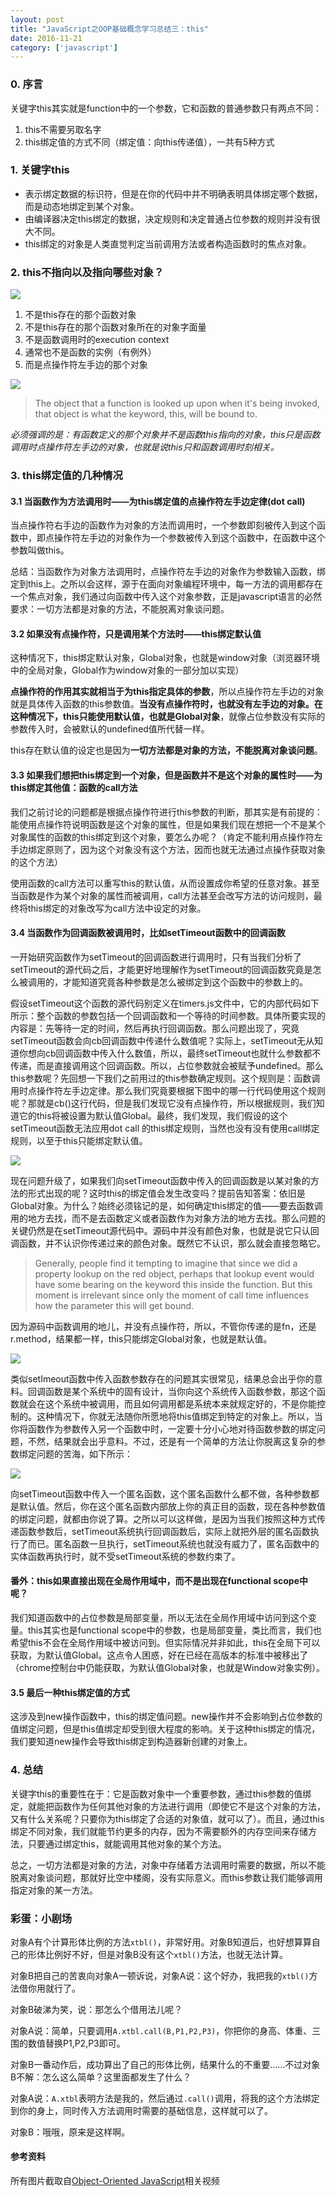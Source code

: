 ```yaml
---
layout: post
title: "JavaScript之OOP基础概念学习总结三：this"
date: 2016-11-21
category: ['javascript']
---
```


### 0. 序言

关键字this其实就是function中的一个参数，它和函数的普通参数只有两点不同：


1. this不需要另取名字
2. this绑定值的方式不同（绑定值：向this传递值），一共有5种方式

### 1. 关键字this
+ 表示绑定数据的标识符，但是在你的代码中并不明确表明具体绑定哪个数据，而是动态地绑定到某个对象。
+ 由编译器决定this绑定的数据，决定规则和决定普通占位参数的规则并没有很大不同。
+ this绑定的对象是人类直觉判定当前调用方法或者构造函数时的焦点对象。

### 2. this不指向以及指向哪些对象？
![](https://github.com/gaoshu883/gaoshu883.github.io/blob/master/images/2016-11-21-this/1.png)

1. 不是this存在的那个函数对象
2. 不是this存在的那个函数对象所在的对象字面量
3. 不是函数调用时的execution context
4. 通常也不是函数的实例（有例外）
5. 而是点操作符左手边的那个对象

![](https://github.com/gaoshu883/gaoshu883.github.io/blob/master/images/2016-11-21-this/2.png)

> The object that a function is looked up upon when it's being invoked, that object is what the keyword, this, will be bound to.

*必须强调的是：有函数定义的那个对象并不是函数this指向的对象，this只是函数调用时点操作符左手边的对象，也就是说this只和函数调用时刻相关。*

### 3. this绑定值的几种情况

#### 3.1 当函数作为方法调用时——为this绑定值的点操作符左手边定律(dot call)

当点操作符右手边的函数作为对象的方法而调用时，一个参数即刻被传入到这个函数中，即点操作符左手边的对象作为一个参数被传入到这个函数中，在函数中这个参数叫做this。

总结：当函数作为对象方法调用时，点操作符左手边的对象作为参数输入函数，绑定到this上。之所以会这样，源于在面向对象编程环境中，每一方法的调用都存在一个焦点对象，我们通过向函数中传入这个对象参数，正是javascript语言的必然要求：一切方法都是对象的方法，不能脱离对象谈问题。

#### 3.2 如果没有点操作符，只是调用某个方法时——this绑定默认值

这种情况下，this绑定默认对象，Global对象，也就是window对象（浏览器环境中的全局对象，Global作为window对象的一部分加以实现）


**点操作符的作用其实就相当于为this指定具体的参数**，所以点操作符左手边的对象就是具体传入函数的this参数值。**当没有点操作符时，也就没有左手边的对象。在这种情况下，this只能使用默认值，也就是Global对象**，就像占位参数没有实际的参数传入时，会被默认的undefined值所代替一样。

this存在默认值的设定也是因为**一切方法都是对象的方法，不能脱离对象谈问题**。

#### 3.3 如果我们想把this绑定到一个对象，但是函数并不是这个对象的属性时——为this绑定其他值：函数的call方法

我们之前讨论的问题都是根据点操作符进行this参数的判断，那其实是有前提的：能使用点操作符说明函数是这个对象的属性，但是如果我们现在想把一个不是某个对象属性的函数的this绑定到这个对象，要怎么办呢？（肯定不能利用点操作符左手边绑定原则了，因为这个对象没有这个方法，因而也就无法通过点操作获取对象的这个方法）


使用函数的call方法可以重写this的默认值，从而设置成你希望的任意对象。甚至当函数是作为某个对象的属性而被调用，call方法甚至会改写方法的访问规则，最终将this绑定的对象改写为call方法中设定的对象。

#### 3.4 当函数作为回调函数被调用时，比如setTimeout函数中的回调函数

一开始研究函数作为setTimeout的回调函数进行调用时，只有当我们分析了setTimeout的源代码之后，才能更好地理解作为setTimeout的回调函数究竟是怎么被调用的，才能知道究竟各种参数是怎么被绑定到这个函数中的参数上的。


假设setTimeout这个函数的源代码别定义在timers.js文件中，它的内部代码如下所示：整个函数的参数包括一个回调函数和一个等待的时间参数。具体所要实现的内容是：先等待一定的时间，然后再执行回调函数。那么问题出现了，究竟setTimeout函数会向cb回调函数中传递什么数值呢？实际上，setTimeout无从知道你想向cb回调函数中传入什么数值，所以，最终setTimeout也就什么参数都不传递，而是直接调用这个回调函数。所以，占位参数就会被赋予undefined。那么this参数呢？先回想一下我们之前用过的this参数确定规则。这个规则是：函数调用时点操作符左手边定律。那么我们究竟要根据下图中的哪一行代码使用这个规则呢？那就是cb()这行代码，但是我们发现它没有点操作符，所以根据规则，我们知道它的this将被设置为默认值Global。最终，我们发现，我们假设的这个setTimeout函数无法应用dot call 的this绑定规则，当然也没有没有使用call绑定规则，以至于this只能绑定默认值。

![](https://github.com/gaoshu883/gaoshu883.github.io/blob/master/images/2016-11-21-this/4.png)

现在问题升级了，如果我们向setTimeout函数中传入的回调函数是以某对象的方法的形式出现的呢？这时this的绑定值会发生改变吗？提前告知答案：依旧是Global对象。为什么？始终必须铭记的是，如何确定this绑定的值——要去函数调用的地方去找，而不是去函数定义或者函数作为对象方法的地方去找。那么问题的关键仍然是在setTimeout源代码中。源码中并没有颜色对象，也就是说它只认回调函数，并不认识你传递过来的颜色对象。既然它不认识，那么就会直接忽略它。

>Generally, people find it tempting to imagine that since we did a property lookup on the red object, perhaps that lookup event would have some bearing on the keyword this inside the function. But this moment is irrelevant since only the moment of call time influences how the parameter this will get bound.

因为源码中函数调用的地儿，并没有点操作符，所以，不管你传递的是fn，还是r.method，结果都一样，this只能绑定Global对象，也就是默认值。

![](https://github.com/gaoshu883/gaoshu883.github.io/blob/master/images/2016-11-21-this/5.png)

类似setImeout函数中传入函数参数存在的问题其实很常见，结果总会出乎你的意料。回调函数是某个系统中的固有设计，当你向这个系统传入函数参数，那这个函数就会在这个系统中被调用，而且如何调用都是系统本来就规定好的，不是你能控制的。这种情况下，你就无法随你所愿地将this值绑定到特定的对象上。所以，当你将函数作为参数传入另一个函数中时，一定要十分小心地对待函数参数的绑定问题，不然，结果就会出乎意料。不过，还是有一个简单的方法让你脱离这复杂的参数绑定问题的苦海，如下所示：

![](https://github.com/gaoshu883/gaoshu883.github.io/blob/master/images/2016-11-21-this/6.png)

向setTimeout函数中传入一个匿名函数，这个匿名函数什么都不做，各种参数都是默认值。然后，你在这个匿名函数内部放上你的真正目的函数，现在各种参数值的绑定问题，就都由你说了算。之所以可以这样做，是因为当我们按照这种方式传递函数参数后，setTimeout系统执行回调函数后，实际上就把外层的匿名函数执行了而已。匿名函数一旦执行，setTimeout系统也就没有威力了，匿名函数中的实体函数再执行时，就不受setTimeout系统的参数约束了。

#### 番外：this如果直接出现在全局作用域中，而不是出现在functional scope中呢？

我们知道函数中的占位参数是局部变量，所以无法在全局作用域中访问到这个变量。this其实也是functional scope中的参数，也是局部变量，类比而言，我们也希望this不会在全局作用域中被访问到。但实际情况并非如此，this在全局下可以获取，为默认值Global。这点令人困惑，好在已经在高版本的标准中被移出了（chrome控制台中仍能获取，为默认值Global对象，也就是Window对象实例）。

#### 3.5 最后一种this绑定值的方式

这涉及到new操作函数中，this的绑定值问题。new操作并不会影响到占位参数的值绑定问题，但是this值绑定却受到很大程度的影响。关于这种this绑定的情况，我们要知道new操作会导致this绑定到构造器新创建的对象上。

### 4. 总结

关键字this的重要性在于：它是函数对象中一个重要参数，通过this参数的值绑定，就能把函数作为任何其他对象的方法进行调用（即使它不是这个对象的方法，又有什么关系呢？只要你为this绑定了合适的对象值，就可以了）。而且，通过this绑定不同对象，我们就能节约更多的内存，因为不需要额外的内存空间来存储方法，只要通过绑定this，就能调用其他对象的某个方法。

总之，一切方法都是对象的方法，对象中存储着方法调用时需要的数据，所以不能脱离对象谈问题，那就好比空中楼阁，没有实际意义。而this参数让我们能够调用指定对象的某一方法。

### 彩蛋：小剧场

对象A有个计算形体比例的方法`xtbl()`，非常好用。对象B知道后，也好想算算自己的形体比例好不好，但是对象B没有这个`xtbl()`方法，也就无法计算。

对象B把自己的苦衷向对象A一顿诉说，对象A说：这个好办，我把我的`xtbl()`方法借你用就行了。

对象B破涕为笑，说：那怎么个借用法儿呢？

对象A说：简单，只要调用`A.xtbl.call(B,P1,P2,P3)`，你把你的身高、体重、三围的数值替换P1,P2,P3即可。

对象B一番动作后，成功算出了自己的形体比例，结果什么的不重要……不过对象B不解：怎么这么简单？这里面都发生了什么？

对象A说：`A.xtbl`表明方法是我的，然后通过`.call()`调用，将我的这个方法绑定到你的身上，同时传入方法调用时需要的基础信息，这样就可以了。

对象B：哦哦，原来是这样啊。

#### 参考资料

所有图片截取自[Object-Oriented JavaScript](https://cn.udacity.com/course/object-oriented-javascript--ud015)相关视频